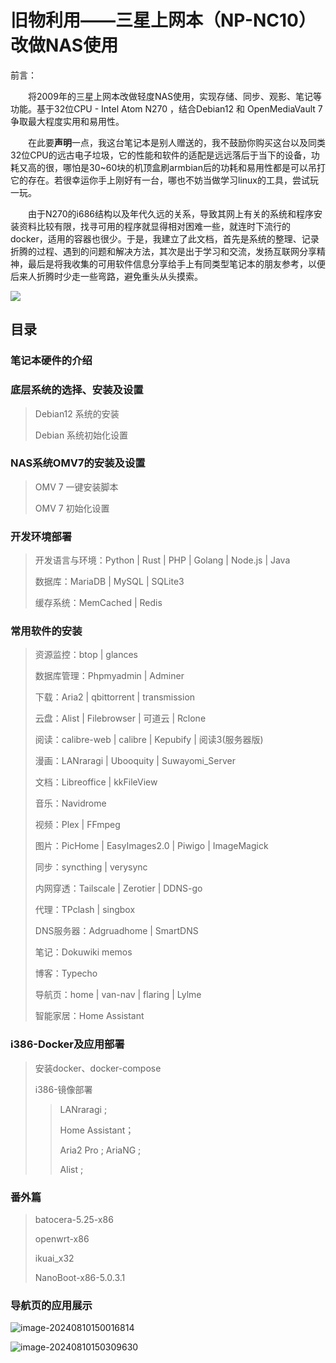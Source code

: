# 旧物利用——三星上网本（NP-NC10）改做NAS使用
前言：

&emsp;&emsp;将2009年的三星上网本改做轻度NAS使用，实现存储、同步、观影、笔记等功能。基于32位CPU - Intel Atom N270 ，结合Debian12 和 OpenMediaVault 7争取最大程度实用和易用性。

&emsp;&emsp;在此要**声明**一点，我这台笔记本是别人赠送的，我不鼓励你购买这台以及同类32位CPU的远古电子垃圾，它的性能和软件的适配是远远落后于当下的设备，功耗又高的很，哪怕是30~60块的机顶盒刷armbian后的功耗和易用性都是可以吊打它的存在。若很幸运你手上刚好有一台，哪也不妨当做学习linux的工具，尝试玩一玩。

&emsp;&emsp;由于N270的i686结构以及年代久远的关系，导致其网上有关的系统和程序安装资料比较有限，找寻可用的程序就显得相对困难一些，就连时下流行的docker，适用的容器也很少。于是，我建立了此文档，首先是系统的整理、记录折腾的过程、遇到的问题和解决方法，其次是出于学习和交流，发扬互联网分享精神，最后是将我收集的可用软件信息分享给手上有同类型笔记本的朋友参考，以便后来人折腾时少走一些弯路，避免重头从头摸索。

![](https://cdn.jsdelivr.net/gh/GKK2024/Convert-an-NC10-into-a-NAS@main/Images/202408100012009.jpg)
## 目录
### 笔记本硬件的介绍
### 底层系统的选择、安装及设置
> Debian12 系统的安装
>
> Debian 系统初始化设置

### NAS系统OMV7的安装及设置
> OMV 7 一键安装脚本
>
> OMV 7 初始化设置

### 开发环境部署
  > 开发语言与环境：Python | Rust | PHP | Golang | Node.js | Java
  >
  > 数据库：MariaDB | MySQL | SQLite3
  >
  > 缓存系统：MemCached | Redis
### 常用软件的安装
  >资源监控：btop | glances
  >
  >数据库管理：Phpmyadmin | Adminer
  >
  >下载：Aria2 | qbittorrent | transmission
  >
  >云盘：Alist | Filebrowser | 可道云 | Rclone
  >
  >阅读：calibre-web | calibre | Kepubify | 阅读3(服务器版)
  >
  >漫画：LANraragi | Ubooquity | Suwayomi_Server
  >
  >文档：Libreoffice | kkFileView
  >
  >音乐：Navidrome
  >
  >视频：Plex | FFmpeg
  >
  >图片：PicHome | EasyImages2.0 | Piwigo | ImageMagick
  >
  >同步：syncthing | verysync
  >
  >内网穿透：Tailscale | Zerotier | DDNS-go
  >
  >代理：TPclash | singbox
  >
  >DNS服务器：Adgruadhome | SmartDNS
  >
  >笔记：Dokuwiki memos
  >
  >博客：Typecho
  >
  >导航页：home | van-nav | flaring | Lylme
  >
  >智能家居：Home Assistant
### i386-Docker及应用部署
> 安装docker、docker-compose
>
> i386-镜像部署
>
> > LANraragi ;
> >
> > Home Assistant；
> >
> > Aria2 Pro ; AriaNG ;
> >
> > Alist ;

### 番外篇

> batocera-5.25-x86
>
> openwrt-x86
>
> ikuai_x32
>
> NanoBoot-x86-5.0.3.1



### 导航页的应用展示

![image-20240810150016814](https://cdn.jsdelivr.net/gh/GKK2024/Convert-an-NC10-into-a-NAS@main/Images/202408101500010.png)

![image-20240810150309630](https://cdn.jsdelivr.net/gh/GKK2024/Convert-an-NC10-into-a-NAS@main/Images/202408101503848.png)

